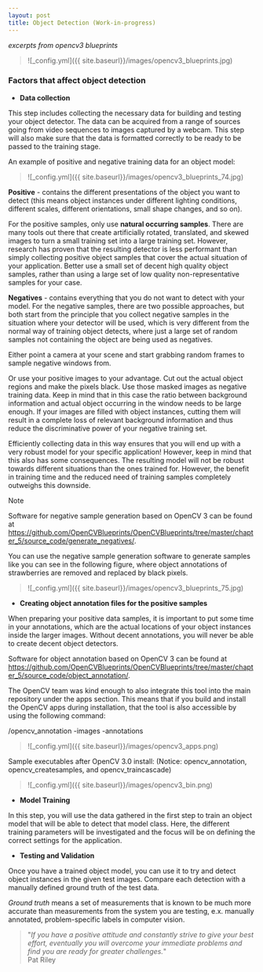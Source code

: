 ```yaml
---
layout: post
title: Object Detection (Work-in-progress)
---
```


*excerpts from opencv3 blueprints*

>![_config.yml]({{ site.baseurl}}/images/opencv3_blueprints.jpg)


### Factors that affect object detection

- **Data collection** 

This step includes collecting the necessary data for building and testing your object detector. The data can be acquired from a range of sources going from video sequences to images captured by a webcam. This step will also make sure that the data is formatted correctly to be ready to be passed to the training stage.

An example of positive and negative training data for an object model:

>![_config.yml]({{ site.baseurl}}/images/opencv3_blueprints_74.jpg)

**Positive** - contains the different presentations of the object you want to detect (this means object instances under different lighting conditions, different scales, different orientations, small shape changes, and so on).

For the positive samples, only use **natural occurring samples**. There are many tools out there that create artificially rotated, translated, and skewed images to turn a small training set into a large training set. However, research has proven that the resulting detector is less performant than simply collecting positive object samples that cover the actual situation of your application. Better use a small set of decent high quality object samples, rather than using a large set of low quality non-representative samples for your case.

**Negatives** - contains everything that you do not want to detect with your model. For the negative samples, there are two possible approaches, but both start from the principle that you collect negative samples in the situation where your detector will be used, which is very different from the normal way of training object detects, where just a large set of random samples not containing the object are being used as negatives.

Either point a camera at your scene and start grabbing random frames to sample negative windows from.
    
Or use your positive images to your advantage. Cut out the actual object regions and make the pixels black. Use those masked images as negative training data. Keep in mind that in this case the ratio between background information and actual object occurring in the window needs to be large enough. If your images are filled with object instances, cutting them will result in a complete loss of relevant background information and thus reduce the discriminative power of your negative training set.

Efficiently collecting data in this way ensures that you will end up with a very robust model for your specific application! However, keep in mind that this also has some consequences. The resulting model will not be robust towards different situations than the ones trained for. However, the benefit in training time and the reduced need of training samples completely outweighs this downside.

Note

Software for negative sample generation based on OpenCV 3 can be found at https://github.com/OpenCVBlueprints/OpenCVBlueprints/tree/master/chapter_5/source_code/generate_negatives/.

You can use the negative sample generation software to generate samples like you can see in the following figure, where object annotations of strawberries are removed and replaced by black pixels.

>![_config.yml]({{ site.baseurl}}/images/opencv3_blueprints_75.jpg)


- **Creating object annotation files for the positive samples**

When preparing your positive data samples, it is important to put some time in your annotations, which are the actual locations of your object instances inside the larger images. Without decent annotations, you will never be able to create decent object detectors.

Software for object annotation based on OpenCV 3 can be found at https://github.com/OpenCVBlueprints/OpenCVBlueprints/tree/master/chapter_5/source_code/object_annotation/.

The OpenCV team was kind enough to also integrate this tool into the main repository under the apps section. This means that if you build and install the OpenCV apps during installation, that the tool is also accessible by using the following command:

/opencv_annotation -images <folder location> -annotations <output file>

>![_config.yml]({{ site.baseurl}}/images/opencv3_apps.png)

Sample executables after OpenCV 3.0 install: (Notice: opencv_annotation, opencv_createsamples, and opencv_traincascade)

>![_config.yml]({{ site.baseurl}}/images/opencv3_bin.png)


- **Model Training**

In this step, you will use the data gathered in the first step to train an object model that will be able to detect that model class. Here, the different training parameters will be investigated and the focus will be on defining the correct settings for the application.

- **Testing and Validation**

Once you have a trained object model, you can use it to try and detect object instances in the given test images. Compare each detection with a manually defined ground truth of the test data.

*Ground truth* means a set of measurements that is known to be much more accurate than measurements from the system you are testing, e.x. manually annotated, problem-specific labels in computer vision.


> "*If you have a positive attitude and constantly strive to give your best effort, eventually you will overcome your immediate problems and find you are ready for greater challenges.*"  
                                       Pat Riley
